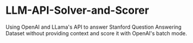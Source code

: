 # LLM-API-Solver-and-Scorer
Using OpenAI and LLama's API to answer Stanford Question Answering Dataset without providing context and score it with OpenAI's batch mode.
